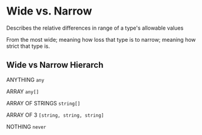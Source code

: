 # Wide vs. Narrow

Describes the relative differences in range of a type's allowable values

From the most wide; meaning how loss that type is to narrow; meaning how strict that type is.

## Wide vs Narrow Hierarch

ANYTHING `any`

ARRAY `any[]`

ARRAY OF STRINGS `string[]`

ARRAY OF 3 `[string, string, string]`

NOTHING `never`
